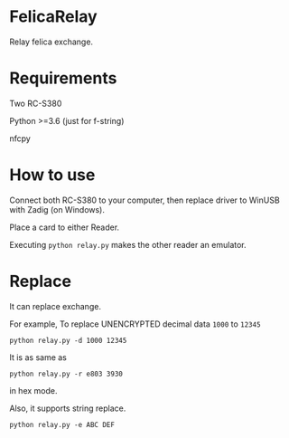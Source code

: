 # FelicaRelay
Relay felica exchange.

# Requirements
Two RC-S380

Python >=3.6 (just for f-string)

nfcpy

# How to use
Connect both RC-S380 to your computer, then replace driver to WinUSB with Zadig (on Windows).

Place a card to either Reader.

Executing `python relay.py` makes the other reader an emulator.

# Replace
It can replace exchange.

For example, To replace UNENCRYPTED decimal data `1000` to `12345`

`python relay.py -d 1000 12345`

It is as same as

`python relay.py -r e803 3930`

in hex mode.

Also, it supports string replace.

`python relay.py -e ABC DEF`
